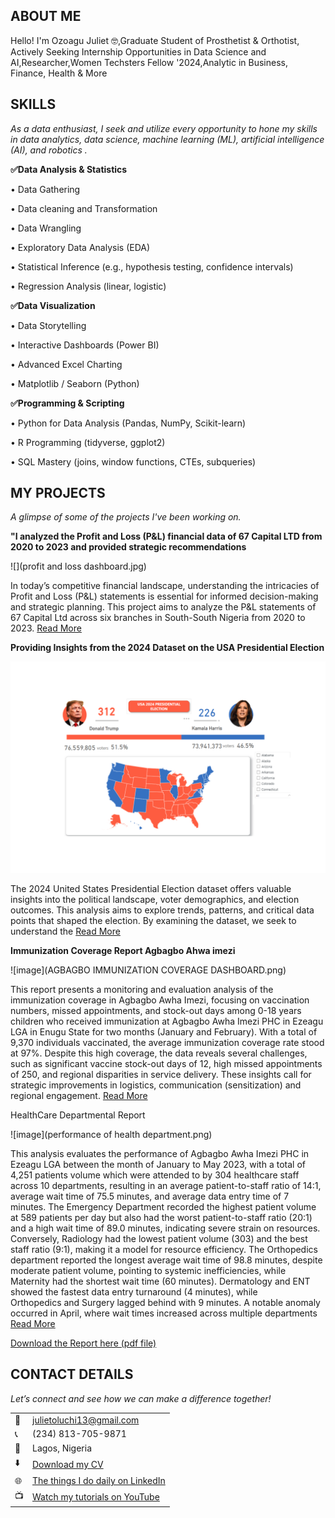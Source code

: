 
<!--Section 1: Introduce your self-->
## ABOUT ME

Hello! I'm Ozoagu Juliet 🤓,Graduate Student of Prosthetist & Orthotist, Actively Seeking Internship Opportunities in Data Science and AI,Researcher,Women Techsters Fellow '2024,Analytic in Business, Finance, Health & More 

<!--Mention your top/relevant skills here - core and soft skills-->
## SKILLS

*As a data enthusiast, I seek and utilize every opportunity to hone my skills in data analytics, data science, machine learning (ML), artificial intelligence (AI), and robotics .*

**✅Data Analysis & Statistics**

•	Data Gathering

•	Data cleaning and Transformation

•	Data Wrangling

•	Exploratory Data Analysis (EDA)

•	Statistical Inference (e.g., hypothesis testing, confidence intervals)

•	Regression Analysis (linear, logistic)

**✅Data Visualization**

•	Data Storytelling

•	Interactive Dashboards (Power BI)

•	Advanced Excel Charting

•	Matplotlib / Seaborn (Python)

**✅Programming & Scripting** 

•	Python for Data Analysis (Pandas, NumPy, Scikit-learn)

•	R Programming (tidyverse, ggplot2)

•	SQL Mastery (joins, window functions, CTEs, subqueries)


<!--Section 2: List 3-4 key projects-->
## MY PROJECTS

*A glimpse of some of the projects I've been working on.*

**"I analyzed the Profit and Loss (P&L) financial data of 67 Capital LTD from 2020 to 2023 and provided strategic recommendations**

![](profit and loss dashboard.jpg)


In today’s competitive financial landscape, understanding the intricacies of Profit and Loss (P&L) statements is essential for informed decision-making and strategic planning. This project aims to analyze the P&L statements of 67 Capital Ltd across six branches in South-South Nigeria from 2020 to 2023.
[Read More](https://www.linkedin.com/feed/update/urn:li:activity:7272214331436531712/)

**Providing Insights from the 2024 Dataset on the USA Presidential Election**

![image](./US_Dashboard_2.png)


The 2024 United States Presidential Election dataset offers valuable insights into the political landscape, voter demographics, and election outcomes. This analysis aims to explore trends, patterns, and critical data points that shaped the election. By examining the dataset, we seek to understand the 
[Read More](https://www.linkedin.com/pulse/predictive-modeling-hypothesis-testing-using-titanic-dataset-anieti)

**Immunization Coverage Report Agbagbo Ahwa imezi**

![image](AGBAGBO IMMUNIZATION COVERAGE DASHBOARD.png)

This report presents a monitoring and evaluation analysis of the immunization coverage in 
Agbagbo Awha Imezi, focusing on vaccination numbers, missed appointments, and stock-out 
days among 0-18 years children who received immunization at Agbagbo Awha Imezi PHC in 
Ezeagu LGA in Enugu State for two months (January and February). With a total of 9,370 
individuals vaccinated, the average immunization coverage rate stood at 97%. Despite this 
high coverage, the data reveals several challenges, such as significant vaccine stock-out days of 
12, high missed appointments of 250, and regional disparities in service delivery. These 
insights call for strategic improvements in logistics, communication (sensitization) and regional 
engagement. 
[Read More]()

HealthCare Departmental Report

![image](performance of health department.png)

This analysis evaluates the performance of Agbagbo Awha Imezi PHC in Ezeagu LGA between 
the month of January to May 2023, with a total of 4,251 patients volume which were attended to 
by 304 healthcare staff across 10 departments, resulting in an average patient-to-staff ratio of 
14:1, average wait time of 75.5 minutes, and average data entry time of 7 minutes. The 
Emergency Department recorded the highest patient volume at 589 patients per day but also 
had the worst patient-to-staff ratio (20:1) and a high wait time of 89.0 minutes, indicating 
severe strain on resources. Conversely, Radiology had the lowest patient volume (303) and the 
best staff ratio (9:1), making it a model for resource efficiency. The Orthopedics department 
reported the longest average wait time of 98.8 minutes, despite moderate patient volume, 
pointing to systemic inefficiencies, while Maternity had the shortest wait time (60 minutes). 
Dermatology and ENT showed the fastest data entry turnaround (4 minutes), while  
Orthopedics and Surgery lagged behind with 9 minutes. A notable anomaly occurred in April, 
where wait times increased across multiple departments
[Read More]()
 

<a href="17 How to Present Data to Executives by Anietie Etuk.pdf">Download the Report here (pdf file)</a>


## CONTACT DETAILS

*Let’s connect and see how we can make a difference together!*
<table>
  <tbody>
    <tr>
      <td>📧</td>
      <td><a href="mailto:julietoluchi13@gmail.com">julietoluchi13@gmail.com</a></td>
    </tr>
    <tr>
      <td>📞</td>
      <td>(234) 813-705-9871</td>
    </tr>
    <tr>
      <td>📍</td>
      <td>Lagos, Nigeria</td>
    </tr>
    <tr>
      <td>⬇️</td>
      <td><a href="https://github.com/ozoagujulietoluchi/PORTFOLIO/blob/main/OZOAGU%20JULIET%20OLUCHI%20CV%20FOR%20DATA%20ANALYTICS.pdf">Download my CV</a></td>
    </tr>
    <tr>
      <td>🌐</td>
      <td><a href="https://www.linkedin.com/in/julietoluchidataanalytics/">The things I do daily on LinkedIn</a></td>
    </tr>
    <tr>
      <td>📺</td>
      <td><a href="https://www.youtube.com/@julietoluchi4565">Watch my tutorials on YouTube</a></td>
    </tr>
  </tbody>
</table>

   




